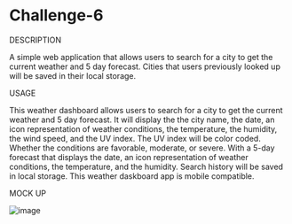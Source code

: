 # Challenge-6

DESCRIPTION


A simple web application that allows users to search for a city to get the current weather and 5 day forecast. Cities that users previously looked up will be saved in their local storage.



USAGE

This weather dashboard allows users to search for a city to get the current weather and 5 day forecast.
It will display the the city name, the date, an icon representation of weather conditions, the temperature, the humidity, the wind speed, and the UV index.
The UV index will be color coded. Whether the conditions are favorable, moderate, or severe.
With a 5-day forecast that displays the date, an icon representation of weather conditions, the temperature, and the humidity.
Search history will be saved in local storage.
This weather daskboard app is mobile compatible.



MOCK UP



![image](https://user-images.githubusercontent.com/101309301/165865053-97885305-14b1-4594-a8df-2610cb08746b.png)

